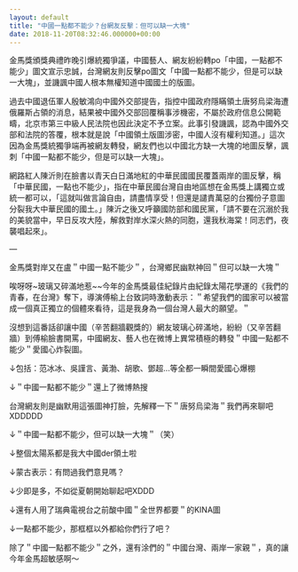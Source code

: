 ```yaml
---
layout: default
title: "中國一點都不能少？台網友反擊：但可以缺一大塊"
date: 2018-11-20T08:32:46.000000+00:00
---
```


金馬獎頒獎典禮昨晚引爆統獨爭議，中國藝人、網友紛紛轉po「中國，一點都不能少」圖文宣示忠誠，台灣網友則反擊po圖文「中國一點都不能少，但是可以缺一大塊」，並譏諷中國人根本無權知道中國國土的版圖。

過去中國退伍軍人殷敏鴻向中國外交部提告，指控中國政府隱瞞領土唐努烏梁海遭俄羅斯占領的消息，結果被中國外交部回覆稱事涉機密，不屬於政府信息公開範疇，北京市第三中級人民法院也因此決定不予立案。此事引發譏諷，認為中國外交部和法院的答覆，根本就是說「中國領土版圖涉密，中國人沒有權利知道。」這次因為金馬獎統獨爭端再被網友轉發，網友們也以中國北方缺一大塊的地圖反擊，諷刺「中國一點都不能少，但是可以缺一大塊」。

網路紅人陳沂則在臉書以青天白日滿地紅的中華民國國民覆蓋兩岸的圖反擊，稱「中華民國，一點也不能少」，指在中華民國台灣自由地區想在金馬獎上講獨立或統一都可以，「這就叫做言論自由，請盡情享受！但還是譴責萬惡的台獨份子意圖分裂我大中華民國的國土。」陳沂之後又呼籲國防部和國民黨，「請不要在沉溺於我的美貌當中，早日反攻大陸，解救對岸水深火熱的同胞，還我秋海棠！同志們，夜襲唱起來」。

—

金馬獎對岸又在盧＂中國一點不能少＂，台灣鄉民幽默神回＂但可以缺一大塊＂

唉呀呀~玻璃又碎滿地惹~~今年的金馬獎最佳紀錄片由紀錄太陽花學運的《我們的青春，在台灣》奪下，導演傅榆上台致詞時激動表示：＂希望我們的國家可以被當成一個真正獨立的個體來看待，這是我身為一個台灣人最大的願望。＂

沒想到這番話卻讓中國（辛苦翻牆觀獎的）網友玻璃心碎滿地，紛紛（又辛苦翻牆）到傅榆臉書開罵，中國網友、藝人也在微博上異常積極的轉發＂中國一點都不能少＂愛國心炸裂圖。

↓包括：范冰冰、吳謹言、黃渤、胡歌、鄧超…等全都一瞬間愛國心爆棚

↓＂中國一點都不能少＂還上了微博熱搜

台灣網友則是幽默用這張圖神打臉，先解釋一下＂唐努烏梁海＂我們再來聊吧XDDDDD

↓＂中國一點都不能少，但可以缺一大塊＂（笑）

↓整個太陽系都是我大中國der領土啦

↓蒙古表示：有問過我們意見嗎？

↓少即是多，不如從夏朝開始聊起吧XDDD

↓還有人用了瑞典電視台之前酸中國＂全世界都要＂的KINA圖

↓一點都不能少，那框框以外都給你們行了吧？

除了＂中國一點都不能少＂之外，還有涂們的＂中國台灣、兩岸一家親＂，真的讓今年金馬超敏感啊～


